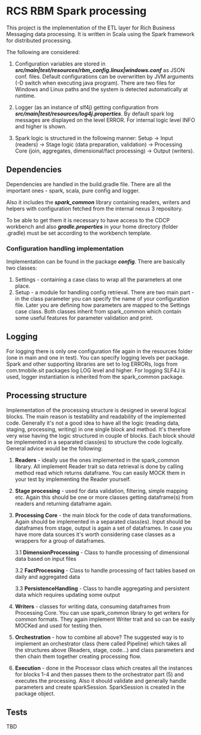 # RCS RBM Spark processing
This project is the implementation of the ETL layer for Rich Business Messaging data processing. It is written in Scala using the Spark framework for distributed processing. 

The following are considered:
1) Configuration variables are stored in ***src/main|test/resources/rbm_config.linux|windows.conf*** as JSON conf. files. Default configurations can be overwritten by JVM arguments (-D switch when executing java program). There are two files for Windows and Linux paths and the system is detected automatically at runtime.

2) Logger (as an instance of slf4j) getting configuration from ***src/main|test/resources/log4j.properties***. By default spark log messages are displayed on the level ERROR. For internal logic level INFO and higher is shown.

3) Spark logic is structured in the following manner: Setup -> Input (readers) -> Stage logic (data preparation, validation) -> Processing Core (join, aggregates, dimensional/fact processing) -> Output (writers).

## Dependencies
Dependencies are handled in the build.gradle file. There are all the important ones - spark, scala, pure config and logger. 

Also it includes the ***spark_common*** library containing readers, writers and helpers with configuration fetched from the internal nexus 3 repository. 

To be able to get them it is necessary to have access to the CDCP workbench and also ***gradle.properties*** in your home directory (folder .gradle) must be set according to the workbench template.

### Configuration handling implementation
Implementation can be found in the package ***config***. There are basically two classes:
1) Settings - containing a case class to wrap all the parameters at one place.
2) Setup - a module for handling config retrieval. There are two main part - in the class parameter you can specify the name of your configuration file. Later you are defining how parameters are mapped to the Settings case class.
Both classes inherit from spark_common which contain some useful features for parameter validation and print.

## Logging
For logging there is only one configuration file again in the resources folder (one in main and one in test). You can specify logging levels per package. Spark and other supporting libraries are set to log ERRORs, logs from com.tmobile.sit packages log LOG level and higher. For logging SLF4J is used, logger instantiation is inherited from the spark_common package.

## Processing structure
Implementation of the processing structure is designed in several logical blocks. The main reason is testability and readability of the implemented code. Generally it's not a good idea to have all the logic (reading data, staging, processing, writing) in one single block and method. 
It's therefore very wise having the logic structured in couple of blocks. Each block should be implemented in a separated class(es) to structure the code logically. General advice would be the following:
1. **Readers** - ideally use the ones implemented in the spark_common library. All implement Reader trait so data retrieval is done by calling method read which returns dataframe. You can easily MOCK them in your test by implementing the Reader yourself.
2. **Stage processing** - used for data validation, filtering, simple mapping etc. Again this should be one or more classes getting dataframe(s) from readers and returning dataframe again.
3. **Processing Core** - the main block for the code of data transformations. Again should be implemented in a separated class(es). Input should be dataframes from stage, output is again a set of dataframes. In case you have more data sources it's worth considering case classes as a wrappers for a group of dataframes.

    3.1 **DimensionProcessing** - Class to handle processing of dimensional data based on input files
    
    3.2 **FactProcessing** - Class to handle processing of fact tables based on daily and aggregated data

    3.3 **PersistenceHandling** - Class to handle aggregating and persistent data which requires updating some output

4. **Writers** - classes for writing data, consuming dataframes from Processing Core. You can use spark_common library to get writers for common formats. They again implement Writer trait and so can be easily MOCKed and used for testing then.

5. **Orchestration** - how to combine all above? The suggested way is to implement an orchestrator class (here called Pipeline) which takes all the structures above (Readers, stage, code...) and class parameters and then chain them together creating processing flow.

6. **Execution** - done in the Processor class which creates all the instances for blocks 1-4 and then passes them to the orchestrator part (5) and executes the processing. Also it should validate and generally handle parameters and create sparkSession. SparkSession is created in the package object. 

## Tests 
TBD